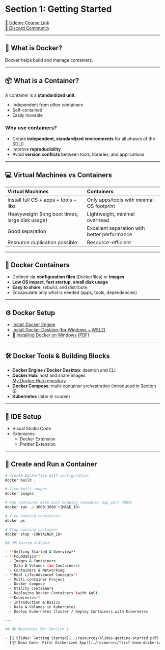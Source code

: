 # Section 1: Getting Started

[🔗 Udemy Course Link](https://www.udemy.com/course/docker-kubernetes-the-practical-guide/learn/lecture/22166652#overview)  
[🔗 Discord Community](https://academind.com/community/)

---

## 🐳 What is Docker?

Docker helps build and manage containers.

---

## 📦 What is a Container?

A container is a **standardized unit**:
- Independent from other containers
- Self-contained
- Easily movable

### Why use containers?
- Create **independent, standardized environments** for all phases of the SDLC
- Improve **reproducibility**
- Avoid **version conflicts** between tools, libraries, and applications

---

## 💻 Virtual Machines vs Containers

| Virtual Machines | Containers |
|:---|:---|
| Install full OS + apps + tools + libs | Only apps/tools with minimal OS footprint |
| Heavyweight (long boot times, large disk usage) | Lightweight, minimal overhead |
| Good separation | Excellent separation with better performance |
| Resource duplication possible | Resource-efficient |

---

## 🐳 Docker Containers

- Defined via **configuration files** (Dockerfiles) or **images**
- **Low OS impact**, **fast startup**, **small disk usage**
- **Easy to share**, rebuild, and distribute
- Encapsulate only what is needed (apps, tools, dependencies)

---

## ⚙️ Docker Setup

- [Install Docker Engine](https://docs.docker.com/engine/install/)
- [Install Docker Desktop (for Windows + WSL2)](https://docs.docker.com/desktop/setup/install/windows-install/)
- [📄 Installing Docker on Windows (PDF)](../resources/installing-docker-on-windows.pdf)

---

## 🛠 Docker Tools & Building Blocks

- **Docker Engine / Docker Desktop**: daemon and CLI
- **Docker Hub**: host and share images  
  [My Docker Hub repository](https://hub.docker.com/repositories/ilouckov)
- **Docker Compose**: multi-container orchestration (introduced in Section 6)
- **Kubernetes** (later in course)

---

## 🧰 IDE Setup

- Visual Studio Code
- Extensions:
  - Docker Extension
  - Prettier Extension

---

## 🐳 Create and Run a Container

```bash
# Create Dockerfile with configuration
docker build .

# View built images
docker images

# Run container with port mapping (example: map port 3000)
docker run -p 3000:3000 <IMAGE_ID>

# View running containers
docker ps

# Stop running container
docker stop <CONTAINER_ID>

## 🗺 Course Outline

- **Getting Started & Overview**
- **Foundation**
  - Images & Containers
  - Data & Volumes (in Containers)
  - Containers & Networking
- **Real Life/Advanced Concepts**
  - Multi-container Project
  - Docker Compose
  - Utility Containers
  - Deploying Docker Containers (with AWS)
- **Kubernetes**
  - Introduction & Basics
  - Data & Volumes in Kubernetes
  - Deploy Kubernetes Cluster / Deploy Containers with Kubernetes

---

## 📚 Resources for Section 1

- [📄 Slides: Getting Started](../resources/slides-getting-started.pdf)
- [📦 Demo Code: First Dockerized App](../resources/first-demo-dockerized.zip)

